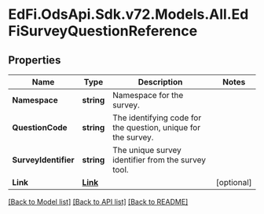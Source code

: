 # EdFi.OdsApi.Sdk.v72.Models.All.EdFiSurveyQuestionReference

## Properties

Name | Type | Description | Notes
------------ | ------------- | ------------- | -------------
**Namespace** | **string** | Namespace for the survey. | 
**QuestionCode** | **string** | The identifying code for the question, unique for the survey. | 
**SurveyIdentifier** | **string** | The unique survey identifier from the survey tool. | 
**Link** | [**Link**](Link.md) |  | [optional] 

[[Back to Model list]](../../README.md#documentation-for-models) [[Back to API list]](../../README.md#documentation-for-api-endpoints) [[Back to README]](../../README.md)

